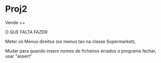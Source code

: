 # Proj2
Vende ++

O QUE FALTA FAZER:

Meter os Menus direitos (os menus tao na classe Supermarket);

Mudar para quando insere nomes de ficheiros errados o programa fechar, usar "assert"
